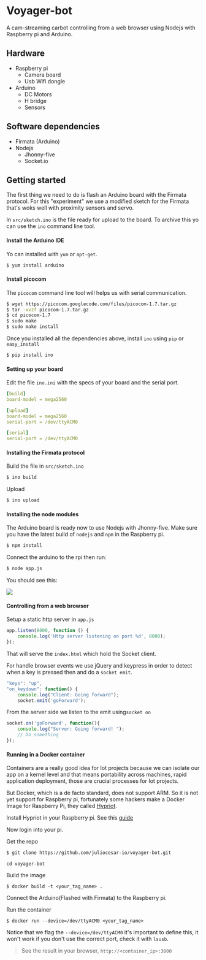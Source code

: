 # Voyager-bot

A cam-streaming carbot controlling from a web browser using Nodejs with Raspberry pi and Arduino.

## Hardware

- Raspberry pi
    - Camera board
    - Usb Wifi dongle
- Arduino
    - DC Motors
    - H bridge
    - Sensors

## Software dependencies

- Firmata (Arduino)
- Nodejs
    - Jhonny-five
    - Socket.io


## Getting started


The first thing we need to do is flash an Arduino board with the Firmata protocol. For this "experiment" we use a modified sketch for the Firmata that's woks well with proximity sensors and servo.

In `src/sketch.ino` is the file ready for upload to the board. To archive this yo can use the `ino` command line tool.

#### Install the Arduino IDE

Yo can installed with `yum` or `apt-get`.

```bash
$ yum install arduino
```

#### Install picocom

The `picocom` command line tool will helps us with serial communication.


```bash
$ wget https://picocom.googlecode.com/files/picocom-1.7.tar.gz
$ tar -xvzf picocom-1.7.tar.gz
$ cd picocom-1.7
$ sudo make
$ sudo make install

```

Once you installed all the dependencies above, install `ino` using `pip` or `easy_install`


```bash
$ pip install ino
```

#### Setting up your board

Edit the file `ino.ini` with the specs of your board and the serial port.

```yaml
[build]
board-model = mega2560

[upload]
board-model = mega2560
serial-port = /dev/ttyACM0

[serial]
serial-port = /dev/ttyACM0

```

#### Installing the Firmata protocol

Build the file in `src/sketch.ino`

```bash
$ ino build
```

Upload

```bash
$ ino upload
```

#### Installing the node modules

The Arduino board is ready now to use Nodejs with Jhonny-five. Make sure you have the latest build of `nodejs` and `npm` in the Raspberry pi.

```bash
$ npm install
```
Connect the arduino to the rpi then run:

```bash
$ node app.js
```

You should see this:

![](http://40.media.tumblr.com/e41ff9a259a2eafafe7774530c9debdd/tumblr_nr50tvIen01tp6kj3o1_r1_500.png)


#### Controlling from a web browser

Setup a static http server in `app.js`

```js
app.listen(8000, function () {
    console.log('Http server listening on port %d', 8000);
});
```

That will serve the `index.html` which hold the Socket client.


For handle browser events we use jQuery and keypress in order to detect when a key is pressed then and do a `socket emit`.

```js
"keys": "up",
"on_keydown": function() {
    console.log("Client: Going forward");
    socket.emit('goForward');
```

From the server side we listen to the emit using`socket on`

```js
socket.on('goForward', function(){
    console.log("Server: Going forward! ");
    // Do something
});
```

#### Running in a Docker container

Containers are a really good idea for Iot projects because we can isolate our app on a kernel level and that means portability across machines, rapid application deployment,  those are crucial processes for Iot projects.

But Docker, which is a de facto standard, does not support ARM. So it is not yet support for Raspberry pi, fortunately some hackers make a Docker Image for Raspberry Pi, they called [Hypriot](http://blog.hypriot.com/downloads/).

Install Hypriot in your Raspberry pi. See this [guide]()


Now login into your pi.


Get the repo

```bash
$ git clone https://github.com/juliocesar-io/voyager-bot.git
```

```
cd voyager-bot
```

Build the image

```
$ docker build -t <your_tag_name> .
```

Connect the Arduino(Flashed with Firmata) to the Raspberry pi.

Run the container

```
$ docker run --device=/dev/ttyACM0 <your_tag_name>
```

Notice that we flag the `--device=/dev/ttyACM0` it's important to define this, it won't work if you don't use the correct port, check it with `lsusb`.

> See the result in your browser, `http://<container_ip>:3000`
